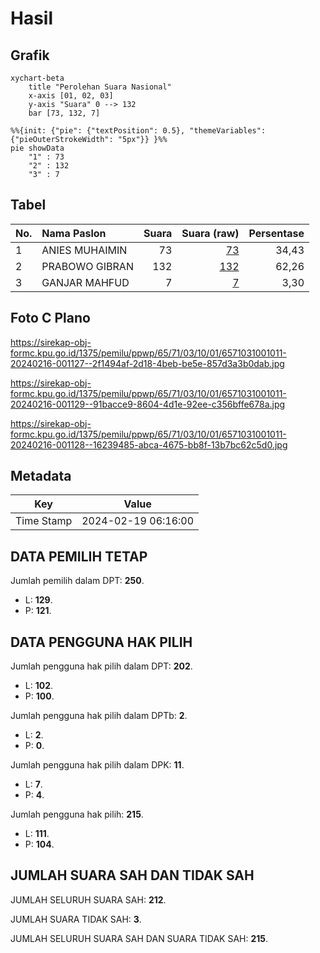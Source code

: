 # Hasil

## Grafik

```mermaid
xychart-beta
    title "Perolehan Suara Nasional"
    x-axis [01, 02, 03]
    y-axis "Suara" 0 --> 132
    bar [73, 132, 7]
```

```mermaid
%%{init: {"pie": {"textPosition": 0.5}, "themeVariables": {"pieOuterStrokeWidth": "5px"}} }%%
pie showData
    "1" : 73
    "2" : 132
    "3" : 7
```

## Tabel

| No. | Nama Paslon    | Suara | Suara (raw) | Persentase |
|:--- |:-------------- | -----:| -----------:| ----------:|
| 1   | ANIES MUHAIMIN | 73    | [73][p-1]   | 34,43      |
| 2   | PRABOWO GIBRAN | 132   | [132][p-2]  | 62,26      |
| 3   | GANJAR MAHFUD  | 7     | [7][p-3]    | 3,30       |


[p-1]: https://github.com/gigit-pemilu/pemilu-2024/blob/main/pilpres/hitung-suara/sub/65-kalimantan-utara/sub/71-kota-tarakan/sub/03-tarakan-timur/sub/1001-lingkas-ujung/sub/011-tps/sub/paslon-1.txt
[p-2]: https://github.com/gigit-pemilu/pemilu-2024/blob/main/pilpres/hitung-suara/sub/65-kalimantan-utara/sub/71-kota-tarakan/sub/03-tarakan-timur/sub/1001-lingkas-ujung/sub/011-tps/sub/paslon-2.txt
[p-3]: https://github.com/gigit-pemilu/pemilu-2024/blob/main/pilpres/hitung-suara/sub/65-kalimantan-utara/sub/71-kota-tarakan/sub/03-tarakan-timur/sub/1001-lingkas-ujung/sub/011-tps/sub/paslon-3.txt

## Foto C Plano

https://sirekap-obj-formc.kpu.go.id/1375/pemilu/ppwp/65/71/03/10/01/6571031001011-20240216-001127--2f1494af-2d18-4beb-be5e-857d3a3b0dab.jpg

https://sirekap-obj-formc.kpu.go.id/1375/pemilu/ppwp/65/71/03/10/01/6571031001011-20240216-001129--91bacce9-8604-4d1e-92ee-c356bffe678a.jpg

https://sirekap-obj-formc.kpu.go.id/1375/pemilu/ppwp/65/71/03/10/01/6571031001011-20240216-001128--16239485-abca-4675-bb8f-13b7bc62c5d0.jpg


## Metadata

| Key        | Value               |
| ---------- | ------------------- |
| Time Stamp | 2024-02-19 06:16:00 |


## DATA PEMILIH TETAP

Jumlah pemilih dalam DPT: **250**.
 * L: **129**.
 * P: **121**.

## DATA PENGGUNA HAK PILIH

Jumlah pengguna hak pilih dalam DPT: **202**.
 * L: **102**.
 * P: **100**.

Jumlah pengguna hak pilih dalam DPTb: **2**.
 * L: **2**.
 * P: **0**.

Jumlah pengguna hak pilih dalam DPK: **11**.
 * L: **7**.
 * P: **4**.

Jumlah pengguna hak pilih: **215**.
 * L: **111**.
 * P: **104**.

## JUMLAH SUARA SAH DAN TIDAK SAH

JUMLAH SELURUH SUARA SAH: **212**.

JUMLAH SUARA TIDAK SAH: **3**.

JUMLAH SELURUH SUARA SAH DAN SUARA TIDAK SAH: **215**.


